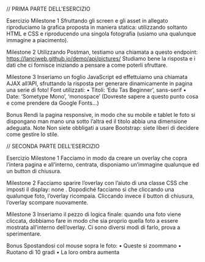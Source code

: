 // PRIMA PARTE DELL'ESERCIZIO

Esercizio 
Milestone 1
Sfruttando gli screen e gli asset in allegato riproduciamo la grafica proposta in maniera statica: utilizzando soltanto HTML e CSS e riproducendo una singola fotografia (usiamo una qualunque immagine a piacimento).

Milestone 2
Utilizzando Postman, testiamo una chiamata a questo endpoint:
https://lanciweb.github.io/demo/api/pictures/
Studiamo bene la risposta e i dati che ci fornisce iniziando a pensare a come poterli sfruttare.

Milestone 3
Inseriamo un foglio JavaScript ed effettuiamo una chiamata AJAX all’API, sfruttando la risposta per generare dinamicamente in pagina una serie di foto!
Font utilizzati:
•	Titoli: ‘Edu Tas Beginner’, sans-serif
•	Date: ‘Sometype Mono’, ‘monospace’
(Dovreste sapere a questo punto cosa e come prendere da Google Fonts…)

Bonus
Rendi la pagina responsive, in modo che su mobile e tablet le foto si dispongano man mano una sotto l’altra ed il titolo abbia una dimensione adeguata.
Note
Non siete obbligati a usare Bootstrap: siete liberi di decidere come gestire lo stile.

// SECONDA PARTE DELL'ESERCIZIO 

Esercizio 
Milestone 1
Facciamo in modo da creare un overlay che copra l’intera pagina e all’interno, centrata, disponiamo un’immagine qualunque ed un button di chiusura.

Milestone 2
Facciamo sparire l’overlay con l’aiuto di una classe CSS che imposti il display: none .
Dopodiché facciamo sì che cliccando una qualunque foto, l’overlay ricompaia.
Cliccando invece il button di chiusura, l’overlay scompare nuovamente.

Milestone 3
Inseriamo il pezzo di logica finale: quando una foto viene cliccata, dobbiamo fare in modo che sia proprio quella foto a essere mostrata all’interno dell’overlay.
Ci sono diversi modi di farlo, prova a sperimentare.

Bonus
Spostandosi col mouse sopra le foto: 
•	Queste si zoommano 
•	Ruotano di 10 gradi 
•	La loro ombra aumenta

